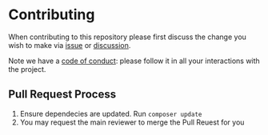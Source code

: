 # Contributing

When contributing to this repository please first discuss the change you wish to make via [issue](https://github.com/Cecilapp/Cecil/issues) or [discussion](https://github.com/Cecilapp/Cecil/discussions).

Note we have a [code of conduct](https://github.com/Cecilapp/Cecil/blob/master/CODE_OF_CONDUCT.md): please follow it in all your interactions with the project.

## Pull Request Process

1. Ensure dependecies are updated. Run `composer update`
2. You may request the main reviewer to merge the Pull Reuest for you
